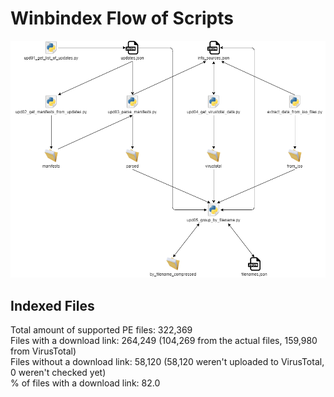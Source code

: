# Winbindex Flow of Scripts

![winbindex-scripts-flow.png](winbindex-scripts-flow.png)

## Indexed Files

<!--FileStats-->
Total amount of supported PE files: 322,369  
Files with a download link: 264,249 (104,269 from the actual files, 159,980 from VirusTotal)  
Files without a download link: 58,120 (58,120 weren't uploaded to VirusTotal, 0 weren't checked yet)  
% of files with a download link: 82.0  
<!--/FileStats-->
